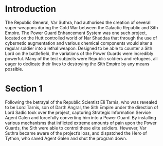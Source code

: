 # Introduction

The Republic General, Var Suthra, had authorised the creation of several super-weapons during the Cold War between the Galactic Republic and Sith Empire.
The Power Guard Enhancement System was one such project, located on the Hutt controlled world of Nar Shaddaa that through the use of cybernetic augmentation and various chemical components would alter a regular soldier into a lethal weapon.
Designed to be able to counter a Sith Lord on the battlefield, the variations of the Power Guards were incredibly powerful.
Many of the test subjects were Republic soldiers and refugees, all eager to dedicate their lives to destroying the Sith Empire by any means possible.

# Section 1

Following the betrayal of the Republic Scientist Eli Tarnis, who was revealed to be Lord Tarnis, son of Darth Angral, the Sith Empire under the direction of Lord Sadic took over the project, capturing Strategic Information Service Agent Galen and forcefully converting him into a Power Guard.
By installing various mechanisms that inflicted extreme amounts of pain upon the Power Guards, the Sith were able to control these elite soldiers.
However, Var Suthra became aware of the project’s loss, and dispatched the Hero of Tython, who saved Agent Galen and shut the program down.

